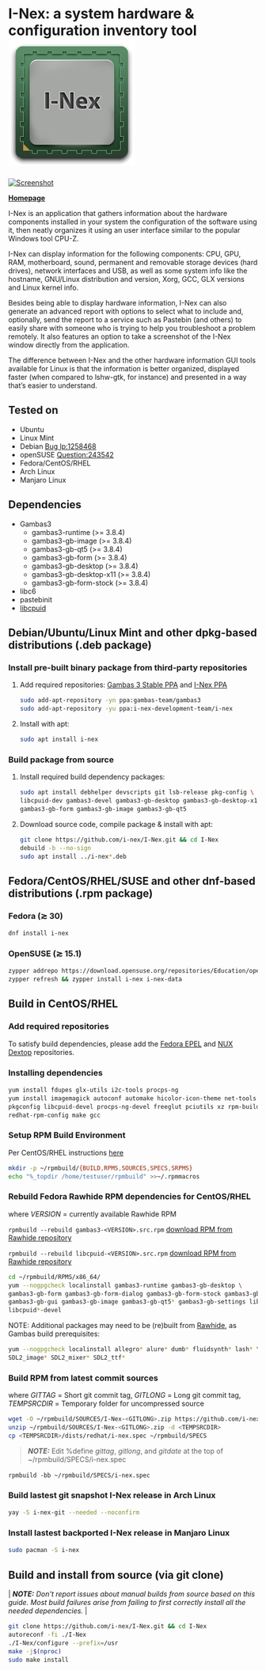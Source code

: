 # I-Nex: a system hardware & configuration inventory tool [![I-Nex logo](I-Nex/i-nex/logo/i-nex.0.4.x.png)](https://i-nex.linux.pl/)

[SPDX-FileCopyrightText: © 2014-2016 eloaders <eloaders@linux.pl>]::
[SPDX-FileCopyrightText: © 2020 Peter J. Mello <admin@petermello.net>]::

[SPDX-License-Identifier: CC0-1.0]::

[![Screenshot](http://i-nex.linux.pl/wp-content/uploads/2016/09/09072016074858692-1.png)](https://i-nex.linux.pl/screenshots/)

**[Homepage](https://i-nex.linux.pl/)**

I-Nex is an application that gathers information about the hardware components
installed in your system the configuration of the software using it, then neatly
organizes it using an user interface similar to the popular Windows tool CPU-Z.

I-Nex can display information for the following components: CPU, GPU, RAM,
motherboard, sound, permanent and removable storage devices (hard drives),
network interfaces and USB, as well as some system info like the hostname,
GNU/Linux distribution and version, Xorg, GCC, GLX versions and Linux kernel
info.

Besides being able to display hardware information, I-Nex can also generate an
advanced report with options to select what to include and, optionally, send the
report to a service such as Pastebin (and others) to easily share with someone
who is trying to help you troubleshoot a problem remotely. It also features an
option to take a screenshot of the I-Nex window directly from the application.

The difference between I-Nex and the other hardware information GUI tools
available for Linux is that the information is better organized, displayed
faster (when compared to lshw-gtk, for instance) and presented in a way that’s
easier to understand.

## Tested on

* Ubuntu
* Linux Mint
* Debian [Bug lp:1258468](https://bugs.launchpad.net/i-nex/+bug/1258468)
* openSUSE [Question:243542](https://answers.launchpad.net/i-nex/+question/243542)
* Fedora/CentOS/RHEL
* Arch Linux
* Manjaro Linux

## Dependencies

* Gambas3
  * gambas3-runtime (>= 3.8.4)
  * gambas3-gb-image (>= 3.8.4)
  * gambas3-gb-qt5 (>= 3.8.4)
  * gambas3-gb-form (>= 3.8.4)
  * gambas3-gb-desktop (>= 3.8.4)
  * gambas3-gb-desktop-x11 (>= 3.8.4)
  * gambas3-gb-form-stock (>= 3.8.4)
* libc6
* pastebinit
* [libcpuid](https://github.com/anrieff/libcpuid)

## Debian/Ubuntu/Linux Mint and other dpkg-based distributions (.deb package)

### Install pre-built binary package from third-party repositories

 1. Add required repositories:
    [Gambas 3 Stable PPA](https://launchpad.net/~gambas-team/+archive/ubuntu/gambas3)
    and [I-Nex PPA](https://launchpad.net/~i-nex-development-team/+archive/ubuntu/i-nex)
    ```bash
    sudo add-apt-repository -yn ppa:gambas-team/gambas3
    sudo add-apt-repository -yu ppa:i-nex-development-team/i-nex
    ```
 1. Install with apt:
    ```bash
    sudo apt install i-nex
    ```

### Build package from source

 1. Install required build dependency packages:
    ```bash
    sudo apt install debhelper devscripts git lsb-release pkg-config \
    libcpuid-dev gambas3-devel gambas3-gb-desktop gambas3-gb-desktop-x11 \
    gambas3-gb-form gambas3-gb-image gambas3-gb-qt5
    ```
 1. Download source code, compile package & install with apt:
    ```bash
    git clone https://github.com/i-nex/I-Nex.git && cd I-Nex
    debuild -b --no-sign
    sudo apt install ../i-nex*.deb
    ```

## Fedora/CentOS/RHEL/SUSE and other dnf-based distributions (.rpm package)

### Fedora (≳ 30)

```bash
dnf install i-nex
```

### OpenSUSE (≳ 15.1)

```bash
zypper addrepo https://download.opensuse.org/repositories/Education/openSUSE_Tumbleweed/Education.repo
zypper refresh && zypper install i-nex i-nex-data
```

## Build in CentOS/RHEL

### Add required repositories

To satisfy build dependencies, please add the [Fedora EPEL](https://fedoraproject.org/wiki/EPEL) and [NUX Dextop](https://li.nux.ro/repos.html) repositories.

### Installing dependencies

```bash
yum install fdupes glx-utils i2c-tools procps-ng
yum install imagemagick autoconf automake hicolor-icon-theme net-tools \
pkgconfig libcpuid-devel procps-ng-devel freeglut pciutils xz rpm-build \
redhat-rpm-config make gcc
```

### Setup RPM Build Environment

Per CentOS/RHEL instructions [here](https://wiki.centos.org/HowTos/SetupRpmBuildEnvironment)

```bash
mkdir -p ~/rpmbuild/{BUILD,RPMS,SOURCES,SPECS,SRPMS}
echo "%_topdir /home/testuser/rpmbuild" >>~/.rpmmacros
```

### Rebuild Fedora Rawhide RPM dependencies for CentOS/RHEL

where _VERSION_ = currently available Rawhide RPM

`rpmbuild --rebuild gambas3-<VERSION>.src.rpm` [download RPM from Rawhide repository](https://download.fedoraproject.org/pub/fedora/linux/development/rawhide/Everything/source/tree/Packages/)

`rpmbuild --rebuild libcpuid-<VERSION>.src.rpm` [download RPM from Rawhide repository](https://download.fedoraproject.org/pub/fedora/linux/development/rawhide/Everything/source/tree/Packages/)

```bash
cd ~/rpmbuild/RPMS/x86_64/
yum --nogpgcheck localinstall gambas3-runtime gambas3-gb-desktop \
gambas3-gb-form gambas3-gb-form-dialog gambas3-gb-form-stock gambas3-gb-gtk \
gambas3-gb-gui gambas3-gb-image gambas3-gb-qt5* gambas3-gb-settings libcpuid* \
libcpuid*-devel
```

NOTE: Additional packages may need to be (re)built from [Rawhide](https://download.fedoraproject.org/pub/fedora/linux/development/rawhide/Everything/source/tree/Packages/), as Gambas build prerequisites:

```bash
yum --nogpgcheck localinstall allegro* alure* dumb* fluidsynth* lash* \
SDL2_image* SDL2_mixer* SDL2_ttf*
```

### Build RPM from latest commit sources

where _GITTAG_ = Short git commit tag,
_GITLONG_ = Long git commit tag,
_TEMPSRCDIR_ = Temporary folder for uncompressed source

```bash
wget -O ~/rpmbuild/SOURCES/I-Nex-<GITLONG>.zip https://github.com/i-nex/I-Nex/archive/<GITTAG>.zip
unzip ~/rpmbuild/SOURCES/I-Nex-<GITLONG>.zip -d <TEMPSRCDIR>
cp <TEMPSRCDIR>/dists/redhat/i-nex.spec ~/rpmbuild/SPECS
```

> _**NOTE:**_ Edit %define _gittag_, _gitlong_, and _gitdate_ at the top of ~/rpmbuild/SPECS/i-nex.spec

`rpmbuild -bb ~/rpmbuild/SPECS/i-nex.spec`

### Build lastest git snapshot I-Nex release in Arch Linux

```bash
yay -S i-nex-git --needed --noconfirm
```

### Install lastest backported I-Nex release in Manjaro Linux

```bash
sudo pacman -S i-nex
```

## Build and install from source (via git clone)

| _**NOTE:** Don't report issues about manual builds from source based on this guide. Most build failures arise from failing to first correctly install all the needed dependencies._ |

```bash
git clone https://github.com/i-nex/I-Nex.git && cd I-Nex
autoreconf -fi ./I-Nex
./I-Nex/configure --prefix=/usr
make -j$(nproc)
sudo make install
```
